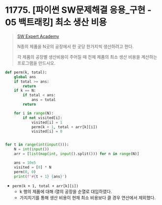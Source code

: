 # 11775. [파이썬 SW문제해결 응용_구현 - 05 백트래킹] 최소 생산 비용

> [SW Expert Academy](https://swexpertacademy.com/main/learn/course/subjectDetail.do?courseId=AVuPDYSqAAbw5UW6&subjectId=AWUYGf7K180DFAVT)
>
> N종의 제품을 N곳의 공장에서 한 곳당 한가지씩 생산하려고 한다.
>
> 각 제품의 공장별 생산비용이 주어질 때 전체 제품의 최소 생산 비용을 계산하는 프로그램을 만드시오.

```python
def perm(k, total):
    global ans
    if total >= ans:
        return
    if k == N:
        if total < ans:
            ans = total
        return

    for i in range(N):
        if not visited[i]:
            visited[i] = 1
            perm(k + 1, total + arr[k][i])
            visited[i] = 0


for t in range(int(input())):
    N = int(input())
    arr = [list(map(int, input().split())) for n in range(N)]

    ans = 10e5
    visited = [0] * N
    perm(0, 0)
    print(f'#{t + 1} {ans}')
```

- `perm(k + 1, total + arr[k][i])`
  - k 행의 제품에 대해 i열의 공장을 순열로 대입하였다.
  - 가지치기를 통해 생산 비용이 현재 최소 비용보다 클 경우 연산에서 제외했다.

